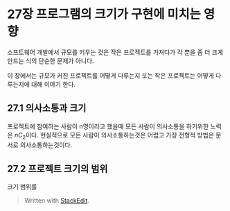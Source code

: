# 27장 프로그램의 크기가 구현에 미치는 영향

소프트웨어 개발에서 규모를 키우는 것은 작은 프로젝트를 가져다가 각 뿐을 좀 더 크게 만드는 식의 단순한 문제가 아니다. 

이 장에서는 규모가 커진 프로젝트를 어떻게 다루는지 또는 작은 프로젝트는 어떻게 다루는지에 대해 이야기 한다.

## 27.1 의사소통과 크기

프로젝트에 참여하는 사람이 n명이라고 했을때 모든 사람이 의사소통을 하기위한 노력은 $nC_2$이다. 
현실적으로 모든 사람이 의사소통하는것은 어렵고 가장 전형적 방법은 문서로 의사소통하는것이다.

## 27.2 프로젝트 크기의 범위

크기 범위를 

> Written with [StackEdit](https://stackedit.io/).
<!--stackedit_data:
eyJoaXN0b3J5IjpbNjEzMDM0OTI2LDE2Njc1NTg0MTAsLTEwOD
UzMzg3NDddfQ==
-->